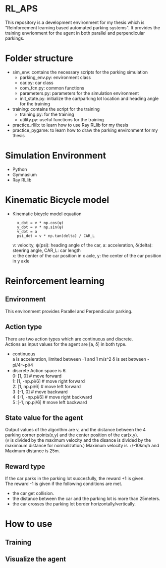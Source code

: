 # RL_APS
This repository is a development environment for my thesis which is "Reinforcement learning based automated parking systems". It provides the training envrionment for the agent in both parallel and perpendicular parkings.

# Folder structure
- sim_env: contains the necessary scripts for the parking simulation
  - parking_env.py: environment class
  - car.py: car class
  - com_fcn.py: common functions
  - parameters.py: parameters for the simulation environment
  - init_state.py: initialize the car/parking lot location and heading angle for the training
- training: contains the script for the training
  - training.py: for the training
  - utility.py: useful functions for the training
- practice_rllib: to learn how to use Ray RLlib for my thesis
- practice_pygame: to learn how to draw the parking environment for my thesis

# Simulation Environment
- Python
- Gymnasium
- Ray RLlib

# Kinematic Bicycle model
- Kinematic bicycle model equation
 
        x_dot = v * np.cos(ψ)
        y_dot = v * np.sin(ψ)
        v_dot = a
        psi_dot = v * np.tan(delta) / CAR_L
  v: velocity, ψ(psi): heading angle of the car, a: acceleration, δ(delta): steering angle, CAR_L: car length  
  x: the center of the car position in x axle, y: the center of the car position in y axle  

# Reinforcement learning
## Environment
This environment provides Parallel and Perpendicular parking.  

## Action type
There are two action types which are continuous and discrete.  
Actions as input values for the agent are [a, δ] in both type.  
- continuous  
  a is acceleration, limited between -1 and 1 m/s^2
  δ is set between -pi/4〜pi/4  
- discrete
  Action space is 6.  
  0: [1, 0] # move forward  
  1: [1, -np.pi/6] # move right forward  
  2: [1, np.pi/6] # move left forward  
  3 :[-1, 0] # move backward  
  4 :[-1, -np.pi/6] # move right backward  
  5 :[-1, np.pi/6] # move left backward  
 
## State value for the agent
Output values of the algorithm are v, and the distance between the 4 parking corner points(x,y) and the center position of the car(x,y).  
(v is divided by the maximum velocity and the disance is divided by the maximaum distance for normalization.)
Maximum velocity is +/-10km/h and Maximum distance is 25m.

## Reward type
If the car parks in the parking lot succesfully, the reward +1 is given.  
The reward -1 is given if the following conditions are met.
  - the car get collision.
  - the distance between the car and the parking lot is more than 25meters.
  - the car crosses the parking lot border horizontally/vertically.

# How to use
## Training

## Visualize the agent

